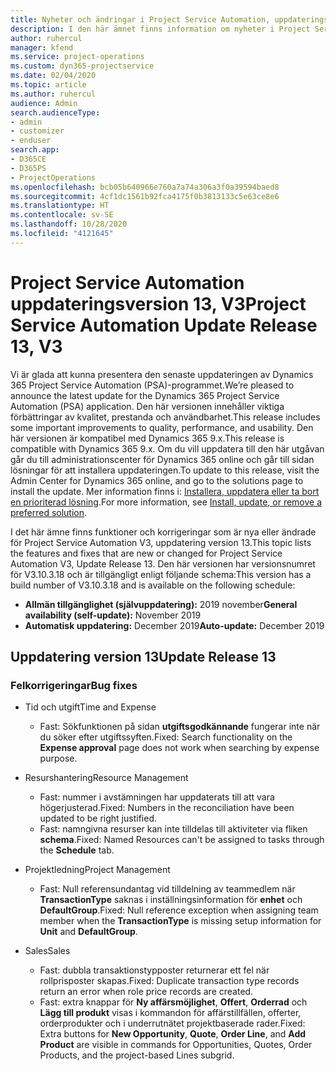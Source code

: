 ```yaml
---
title: Nyheter och ändringar i Project Service Automation, uppdateringsversion 13, version 3
description: I den här ämnet finns information om nyheter i Project Service Automation uppdatering version 13, V3.
author: ruhercul
manager: kfend
ms.service: project-operations
ms.custom: dyn365-projectservice
ms.date: 02/04/2020
ms.topic: article
ms.author: ruhercul
audience: Admin
search.audienceType:
- admin
- customizer
- enduser
search.app:
- D365CE
- D365PS
- ProjectOperations
ms.openlocfilehash: bcb05b640966e760a7a74a306a3f0a39594baed8
ms.sourcegitcommit: 4cf1dc1561b92fca4175f0b3813133c5e63ce8e6
ms.translationtype: HT
ms.contentlocale: sv-SE
ms.lasthandoff: 10/28/2020
ms.locfileid: "4121645"
---
```

# <a name="project-service-automation-update-release-13-v3"></a><span data-ttu-id="4e453-103">Project Service Automation uppdateringsversion 13, V3</span><span class="sxs-lookup"><span data-stu-id="4e453-103">Project Service Automation Update Release 13, V3</span></span>
<span data-ttu-id="4e453-104">Vi är glada att kunna presentera den senaste uppdateringen av Dynamics 365 Project Service Automation (PSA)-programmet.</span><span class="sxs-lookup"><span data-stu-id="4e453-104">We’re pleased to announce the latest update for the Dynamics 365 Project Service Automation (PSA) application.</span></span> <span data-ttu-id="4e453-105">Den här versionen innehåller viktiga förbättringar av kvalitet, prestanda och användbarhet.</span><span class="sxs-lookup"><span data-stu-id="4e453-105">This release includes some important improvements to quality, performance, and usability.</span></span> <span data-ttu-id="4e453-106">Den här versionen är kompatibel med Dynamics 365 9.x.</span><span class="sxs-lookup"><span data-stu-id="4e453-106">This release is compatible with Dynamics 365 9.x.</span></span> <span data-ttu-id="4e453-107">Om du vill uppdatera till den här utgåvan går du till administrationscenter för Dynamics 365 online och går till sidan lösningar för att installera uppdateringen.</span><span class="sxs-lookup"><span data-stu-id="4e453-107">To update to this release, visit the Admin Center for Dynamics 365 online, and go to the solutions page to install the update.</span></span> <span data-ttu-id="4e453-108">Mer information finns i: [Installera, uppdatera eller ta bort en prioriterad lösning](https://docs.microsoft.com/power-platform/admin/install-remove-preferred-solution).</span><span class="sxs-lookup"><span data-stu-id="4e453-108">For more information, see [Install, update, or remove a preferred solution](https://docs.microsoft.com/power-platform/admin/install-remove-preferred-solution).</span></span>

<span data-ttu-id="4e453-109">I det här ämne finns funktioner och korrigeringar som är nya eller ändrade för Project Service Automation V3, uppdatering version 13.</span><span class="sxs-lookup"><span data-stu-id="4e453-109">This topic lists the features and fixes that are new or changed for Project Service Automation V3, Update Release 13.</span></span> <span data-ttu-id="4e453-110">Den här versionen har versionsnumret för V3.10.3.18 och är tillgängligt enligt följande schema:</span><span class="sxs-lookup"><span data-stu-id="4e453-110">This version has a build number of V3.10.3.18 and is available on the following schedule:</span></span>

- <span data-ttu-id="4e453-111">**Allmän tillgänglighet (självuppdatering):** 2019 november</span><span class="sxs-lookup"><span data-stu-id="4e453-111">**General availability (self-update):** November 2019</span></span>
- <span data-ttu-id="4e453-112">**Automatisk uppdatering:** December 2019</span><span class="sxs-lookup"><span data-stu-id="4e453-112">**Auto-update:** December 2019</span></span>


## <a name="update-release-13"></a><span data-ttu-id="4e453-113">Uppdatering version 13</span><span class="sxs-lookup"><span data-stu-id="4e453-113">Update Release 13</span></span> 

### <a name="bug-fixes"></a><span data-ttu-id="4e453-114">Felkorrigeringar</span><span class="sxs-lookup"><span data-stu-id="4e453-114">Bug fixes</span></span>

- <span data-ttu-id="4e453-115">Tid och utgift</span><span class="sxs-lookup"><span data-stu-id="4e453-115">Time and Expense</span></span>

     - <span data-ttu-id="4e453-116">Fast: Sökfunktionen på sidan **utgiftsgodkännande** fungerar inte när du söker efter utgiftssyften.</span><span class="sxs-lookup"><span data-stu-id="4e453-116">Fixed: Search functionality on the **Expense approval** page does not work when searching by expense purpose.</span></span>

- <span data-ttu-id="4e453-117">Resurshantering</span><span class="sxs-lookup"><span data-stu-id="4e453-117">Resource Management</span></span>

     - <span data-ttu-id="4e453-118">Fast: nummer i avstämningen har uppdaterats till att vara högerjusterad.</span><span class="sxs-lookup"><span data-stu-id="4e453-118">Fixed: Numbers in the reconciliation have been updated to be right justified.</span></span>
     - <span data-ttu-id="4e453-119">Fast: namngivna resurser kan inte tilldelas till aktiviteter via fliken **schema**.</span><span class="sxs-lookup"><span data-stu-id="4e453-119">Fixed: Named Resources can't be assigned to tasks through the **Schedule** tab.</span></span>

- <span data-ttu-id="4e453-120">Projektledning</span><span class="sxs-lookup"><span data-stu-id="4e453-120">Project Management</span></span>

     - <span data-ttu-id="4e453-121">Fast: Null referensundantag vid tilldelning av teammedlem när **TransactionType** saknas i inställningsinformation för **enhet** och **DefaultGroup**.</span><span class="sxs-lookup"><span data-stu-id="4e453-121">Fixed: Null reference exception when assigning team member when the **TransactionType** is missing setup information for **Unit** and **DefaultGroup**.</span></span>

- <span data-ttu-id="4e453-122">Sales</span><span class="sxs-lookup"><span data-stu-id="4e453-122">Sales</span></span>

     - <span data-ttu-id="4e453-123">Fast: dubbla transaktionstypposter returnerar ett fel när rollprisposter skapas.</span><span class="sxs-lookup"><span data-stu-id="4e453-123">Fixed: Duplicate transaction type records return an error when role price records are created.</span></span>
     - <span data-ttu-id="4e453-124">Fast: extra knappar för **Ny affärsmöjlighet**, **Offert**, **Orderrad** och **Lägg till produkt** visas i kommandon för affärstillfällen, offerter, orderprodukter och i underrutnätet projektbaserade rader.</span><span class="sxs-lookup"><span data-stu-id="4e453-124">Fixed: Extra buttons for **New Opportunity**, **Quote**, **Order Line**, and **Add Product** are visible in commands for Opportunities, Quotes, Order Products, and the project-based Lines subgrid.</span></span>


